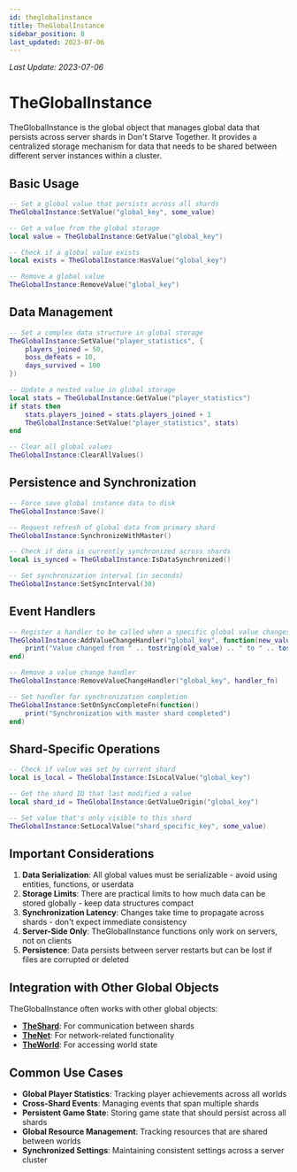```yaml
---
id: theglobalinstance
title: TheGlobalInstance
sidebar_position: 8
last_updated: 2023-07-06
---
```

*Last Update: 2023-07-06*
# TheGlobalInstance

TheGlobalInstance is the global object that manages global data that persists across server shards in Don't Starve Together. It provides a centralized storage mechanism for data that needs to be shared between different server instances within a cluster.

## Basic Usage

```lua
-- Set a global value that persists across all shards
TheGlobalInstance:SetValue("global_key", some_value)

-- Get a value from the global storage
local value = TheGlobalInstance:GetValue("global_key")

-- Check if a global value exists
local exists = TheGlobalInstance:HasValue("global_key")

-- Remove a global value
TheGlobalInstance:RemoveValue("global_key")
```

## Data Management

```lua
-- Set a complex data structure in global storage
TheGlobalInstance:SetValue("player_statistics", {
    players_joined = 50,
    boss_defeats = 10,
    days_survived = 100
})

-- Update a nested value in global storage
local stats = TheGlobalInstance:GetValue("player_statistics")
if stats then
    stats.players_joined = stats.players_joined + 1
    TheGlobalInstance:SetValue("player_statistics", stats)
end

-- Clear all global values
TheGlobalInstance:ClearAllValues()
```

## Persistence and Synchronization

```lua
-- Force save global instance data to disk
TheGlobalInstance:Save()

-- Request refresh of global data from primary shard
TheGlobalInstance:SynchronizeWithMaster()

-- Check if data is currently synchronized across shards
local is_synced = TheGlobalInstance:IsDataSynchronized()

-- Set synchronization interval (in seconds)
TheGlobalInstance:SetSyncInterval(30)
```

## Event Handlers

```lua
-- Register a handler to be called when a specific global value changes
TheGlobalInstance:AddValueChangeHandler("global_key", function(new_value, old_value)
    print("Value changed from " .. tostring(old_value) .. " to " .. tostring(new_value))
end)

-- Remove a value change handler
TheGlobalInstance:RemoveValueChangeHandler("global_key", handler_fn)

-- Set handler for synchronization completion
TheGlobalInstance:SetOnSyncCompleteFn(function()
    print("Synchronization with master shard completed")
end)
```

## Shard-Specific Operations

```lua
-- Check if value was set by current shard
local is_local = TheGlobalInstance:IsLocalValue("global_key")

-- Get the shard ID that last modified a value
local shard_id = TheGlobalInstance:GetValueOrigin("global_key")

-- Set value that's only visible to this shard
TheGlobalInstance:SetLocalValue("shard_specific_key", some_value)
```

## Important Considerations

1. **Data Serialization**: All global values must be serializable - avoid using entities, functions, or userdata
2. **Storage Limits**: There are practical limits to how much data can be stored globally - keep data structures compact
3. **Synchronization Latency**: Changes take time to propagate across shards - don't expect immediate consistency
4. **Server-Side Only**: TheGlobalInstance functions only work on servers, not on clients
5. **Persistence**: Data persists between server restarts but can be lost if files are corrupted or deleted

## Integration with Other Global Objects

TheGlobalInstance often works with other global objects:

- **[TheShard](/docs/api-vanilla/global-objects/theshard)**: For communication between shards
- **[TheNet](/docs/api-vanilla/global-objects/thenet)**: For network-related functionality
- **[TheWorld](/docs/api-vanilla/global-objects/theworld)**: For accessing world state

## Common Use Cases

- **Global Player Statistics**: Tracking player achievements across all worlds
- **Cross-Shard Events**: Managing events that span multiple shards
- **Persistent Game State**: Storing game state that should persist across all shards
- **Global Resource Management**: Tracking resources that are shared between worlds
- **Synchronized Settings**: Maintaining consistent settings across a server cluster 
